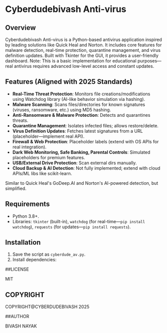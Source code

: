 # Cyberdudebivash Anti-virus

## Overview
Cyberdudebivash Anti-virus is a Python-based antivirus application inspired by leading solutions like Quick Heal and Norton. It includes core features for malware detection, real-time protection, quarantine management, and virus definition updates. Built with Tkinter for the GUI, it provides a user-friendly dashboard. Note: This is a basic implementation for educational purposes—real antivirus requires advanced low-level access and constant updates.

## Features (Aligned with 2025 Standards)
- **Real-Time Threat Protection**: Monitors file creations/modifications using Watchdog library (AI-like behavior simulation via hashing).
- **Malware Scanning**: Scans files/directories for known signatures (viruses, ransomware, etc.) using MD5 hashing.
- **Anti-Ransomware & Malware Protection**: Detects and quarantines threats.
- **Quarantine Management**: Isolates infected files; allows restore/delete.
- **Virus Definition Updates**: Fetches latest signatures from a URL (placeholder—implement real API).
- **Firewall & Web Protection**: Placeholder labels (extend with OS APIs for real integration).
- **Dark Web Monitoring, Safe Banking, Parental Controls**: Simulated placeholders for premium features.
- **USB/External Drive Protection**: Scan external dirs manually.
- **Cloud Backup & AI Detection**: Not fully implemented; extend with cloud APIs/ML libs like scikit-learn.

Similar to Quick Heal's GoDeep.AI and Norton's AI-powered detection, but simplified.

## Requirements
- Python 3.8+.
- Libraries: `tkinter` (built-in), `watchdog` (for real-time—`pip install watchdog`), `requests` (for updates—`pip install requests`).

## Installation
1. Save the script as `cyberdude_av.py`.
2. Install dependencies:

##LICENSE

MIT

## COPYRIGHT 

COPYRIGHT@CYBERDUDEBIVASH  2025

##AUTHOR 

BIVASH NAYAK